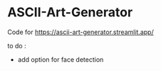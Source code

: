 # ASCII-Art-Generator

Code for https://ascii-art-generator.streamlit.app/

to do :
- add option for face detection
